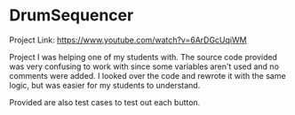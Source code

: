 # DrumSequencer

Project Link: https://www.youtube.com/watch?v=6ArDGcUqiWM

Project I was helping one of my students with. The source code provided was very confusing to work with 
since some variables aren't used and no comments were added. I looked over the code and rewrote it with
the same logic, but was easier for my students to understand.

Provided are also test cases to test out each button.
